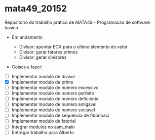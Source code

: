 # mata49_20152

Repositorio do trabalho pratico de MATA49 - Programacao de software basico.

- Em andamento
	- Divisor: apontar ECX para o ultimo elemento do vetor
	- Divisor: gerar fatores primos
	- Divisor: gerar divisores

- Coisas a fazer:
- [ ] Implementar modulo de divisor
- [X] Implementar modulo de primo
- [ ] Implementar modulo de numero excessivo
- [ ] Implementar modulo de numero perfeito
- [ ] Implementar modulo de numero deficiente
- [ ] Implementar modulo de numero amigavel
- [ ] Implementar modulo de numero sociavel
- [ ] Implementar modulo de sequencia de fibonnaci
- [ ] Implementar modulo de fatorial
- [ ] Integrar modulos no asm_main
- [ ] Entregar trabalho para Alberto
